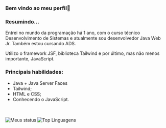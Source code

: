 ### Bem vindo ao meu perfil👋

<h3>Resumindo...</h3>
<p>Entrei no mundo da programação há 1 ano, com o curso técnico Desenvolvimento de Sistemas e atualmente sou desenvolvedor Java Web Jr. Também estou cursando ADS.</p>
<p>Utilizo o framework JSF, biblioteca Tailwind e por último, mas não menos importante, JavaScript.</p>

<h3>Principais habilidades:</h3>
<ul>
  <li>Java + Java Server Faces</li>
  <li>Tailwind;</li>
  <li>HTML e CSS;</li>
  <li>Conhecendo o JavaScript.</li>
</ul>

<br />
<br />
<img alt="Meus status" align="Left" witdth="47%" src="https://github-readme-stats.vercel.app/api?username=MaikRibeiro&theme=highcontrast"/>
<img alt="Top Linguagens" align="Left" witdth="47%" src="https://github-readme-stats.vercel.app/api/top-langs/?username=MaikRibeiro&layout=compact&theme=cobalt" />
